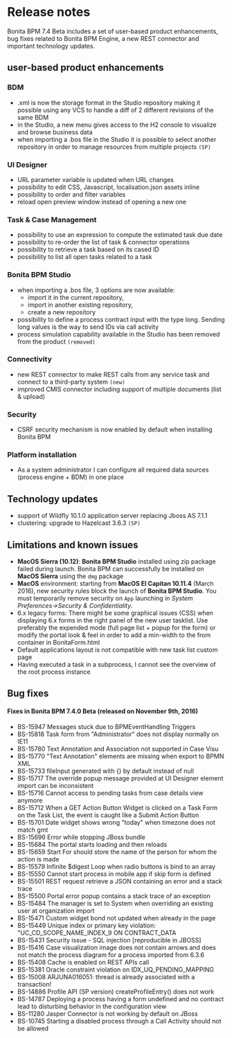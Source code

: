 # Release notes

Bonita BPM 7.4 Beta includes a set of user-based product enhancements, bug fixes related to Bonita BPM Engine, 
a new REST connector and important technology updates.

## user-based product enhancements

<a id="bdm-usability-improvements"/>

### BDM
* .xml is now the storage format in the Studio repository making it possible using any VCS to handle a diff of 2 different revisions of the same BDM
* in the Studio, a new menu gives access to the H2 console to visualize and browse business data
* when importing a .bos file in the Studio it is possible to select another repository in order to manage resources from multiple projects `(SP)`

<a id="uid-usability-improvements"/>

### UI Designer
* URL parameter variable is updated when URL changes
* possibility to edit CSS, Javascript, localisation.json assets inline
* possibility to order and filter variables
* reload open preview window instead of opening a new one

<a id="task-and-case"/>

### Task & Case Management
* possibility to use an expression to compute the estimated task due date
* possibility to re-order the list of task & connector operations
* possibility to retrieve a task based on its cased ID
* possibility to list all open tasks related to a task

<a id="bpm-studio"/>

### Bonita BPM Studio
* when importing a .bos file, 3 options are now available:
    * import it in the current repository,
    * import in another existing repository,
    * create a new repository
* possibility to define a process contract input with the type long. Sending long values is the way to send IDs via call activity
* process simulation capability available in the Studio has been removed from the product `(removed)`

### Connectivity
* new REST connector to make REST calls from any service task and connect to a third-party system `(new)`
* improved CMIS connector including support of multiple documents (list & upload)

<a id="csrf-security"/>

### Security
* CSRF security mechanism is now enabled by default when installing Bonita BPM

<a id="platform-installation"/>

### Platform installation
* As a system administrator I can configure all required data sources (process engine + BDM) in one place

<a id="technology-updates"/>

## Technology updates
* support of Wildfly 10.1.0 application server replacing Jboss AS 7.1.1
* clustering: upgrade to Hazelcast 3.6.3 `(SP)`

## Limitations and known issues

* **MacOS Sierra (10.12)**: **Bonita BPM Studio** installed using zip package failed during launch. Bonita BPM can successfully be installed on **MacOS Sierra** using the `dmg` package
* **MacOS** environment: starting from **MacOS El Capitan 10.11.4** (March 2016), new security rules block the launch of **Bonita BPM Studio**. You must temporarily remove security on `App` launching in _System Preferences→Security & Confidentiality_.
* 6.x legacy forms: There might be some graphical issues (CSS) when displaying 6.x forms in the right panel of the new user tasklist. Use preferably the expended mode (full page list + popup for the form) or modify the portal look & feel in order to add a min-width to the from container in BonitaForm.html 
* Default applications layout is not compatible with new task list custom page
* Having executed a task in a subprocess, I cannot see the overview of the root process instance

## Bug fixes

#### Fixes in Bonita BPM 7.4.0 Beta (released on November 9th, 2016)

* BS-15947	Messages stuck due to BPMEventHandling Triggers
* BS-15818	Task form from "Administrator" does not display normally on IE11
* BS-15780	Text Annotation and Association not supported in Case Visu
* BS-15770	"Text Annotation" elements are missing when export to BPMN XML
* BS-15733	fileInput generated with {} by default instead of null
* BS-15717	The override popup message provided at UI Designer element import can be inconsistent
* BS-15716	Cannot access to pending tasks from case details view anymore
* BS-15712	When a GET Action Button Widget is clicked on a Task Form on the Task List, the event is caught like a Submit Action Button
* BS-15701	Date widget shows wrong "today" when timezone does not match gmt
* BS-15696	Error while stopping JBoss bundle
* BS-15684	The portal starts loading and then reloads
* BS-15659	Start For should store the name of the person for whom the action is made
* BS-15579	Infinite $digest Loop when radio buttons is bind to an array
* BS-15550	Cannot start process in mobile app if skip form is defined
* BS-15501	REST request retrieve a JSON containing an error and a stack trace
* BS-15500	Portal error popup contains a stack trace of an exception
* BS-15484	The manager is set to System when overriding an existing user at organization import
* BS-15471	Custom widget bond not updated when already in the page
* BS-15449	Unique index or primary key violation: "UC_CD_SCOPE_NAME_INDEX_9 ON CONTRACT_DATA
* BS-15431	Security issue - SQL injection [reproducible in JBOSS]
* BS-15416	Case visualization image does not contain arrows and does not match the process diagram for a process imported from 6.3.6
* BS-15408	Cache is enabled on REST APIs call
* BS-15381	Oracle constraint violation on IDX_UQ_PENDING_MAPPING
* BS-15008	ARJUNA016051: thread is already associated with a transaction!
* BS-14886	Profile API (SP version) createProfileEntry() does not work
* BS-14787	Deploying a process having a form undefined and no contract lead to disturbing behavior in the configuration view
* BS-11280	Jasper Connector is not working by default on JBoss
* BS-10745	Starting a disabled process through a Call Activity should not be allowed


